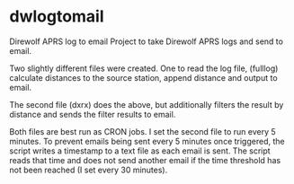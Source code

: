 # dwlogtomail
Direwolf APRS log to email
Project to take Direwolf APRS logs and send to email.

Two slightly different files were created.  One to read the log file, (fulllog) calculate distances to the source station, append distance and output to email.

The second file (dxrx) does the above, but additionally filters the result by distance and sends the filter results to email.

Both files are best run as CRON jobs.  I set the second file to run every 5 minutes.  To prevent emails being sent every 5 minutes once triggered, the script writes
a timestamp to a text file as each email is sent.  The script reads that time and does not send another email if the time threshold has not been reached (I set
every 30 minutes).
